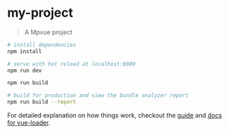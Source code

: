 # my-project

> A Mpvue project


``` bash
# install dependencies
npm install

# serve with hot reload at localhost:8080
npm run dev

npm run build

# build for production and view the bundle analyzer report
npm run build --report
```

For detailed explanation on how things work, checkout the [guide](http://vuejs-templates.github.io/webpack/) and [docs for vue-loader](http://vuejs.github.io/vue-loader).
